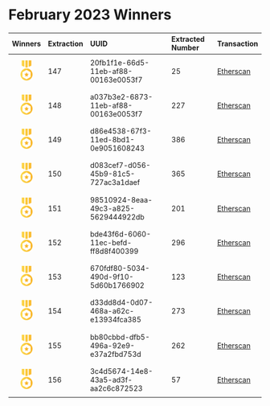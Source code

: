 # February 2023 Winners

|                                       Winners                                        | Extraction | UUID                                 | Extracted Number | Transaction                                                                                             |
| :----------------------------------------------------------------------------------: | :--------- | :----------------------------------- | :--------------- | :------------------------------------------------------------------------------------------------------ |
| <img src="../prize.svg" style="height: 40px; margin-top: 10px; margin-bottom: 10px"> | 147        | 20fb1f1e-66d5-11eb-af88-00163e0053f7 | 25               | [Etherscan](https://etherscan.io/tx/0x97f466a994006b7ddb4004f5a161ece9354d59c2a7814608a86b10888e8aafc6) |
| <img src="../prize.svg" style="height: 40px; margin-top: 10px; margin-bottom: 10px"> | 148        | a037b3e2-6873-11eb-af88-00163e0053f7 | 227              | [Etherscan](https://etherscan.io/tx/0xfd6e711b5ae5024de3fd49ea535410f4cb39a12d18f321cc35e77879d1509aed) |
| <img src="../prize.svg" style="height: 40px; margin-top: 10px; margin-bottom: 10px"> | 149        | d86e4538-67f3-11ed-8bd1-0e9051608243 | 386              | [Etherscan](https://etherscan.io/tx/0xa5cf131f693ba197b089f56688c6c3822fcb2df43e39a9e1ff5717cc323d1ef3) |
| <img src="../prize.svg" style="height: 40px; margin-top: 10px; margin-bottom: 10px"> | 150        | d083cef7-d056-45b9-81c5-727ac3a1daef | 365              | [Etherscan](https://etherscan.io/tx/0x127ff0cebd622b5007d20f1bacce14005e7cabafe97e1b91bad730c1b3474817) |
| <img src="../prize.svg" style="height: 40px; margin-top: 10px; margin-bottom: 10px"> | 151        | 98510924-8eaa-49c3-a825-5629444922db | 201              | [Etherscan](https://etherscan.io/tx/0x2c854b77546f07816b265c46ecca1768fb74ae6b896a21d897d365d19fcf073a) |
| <img src="../prize.svg" style="height: 40px; margin-top: 10px; margin-bottom: 10px"> | 152        | bde43f6d-6060-11ec-befd-ff8d8f400399 | 296              | [Etherscan](https://etherscan.io/tx/0xa7a40e79aeada57267e0f8f7ab33605cb32eeff88ff87241481f8ef951e9cdfc) |
| <img src="../prize.svg" style="height: 40px; margin-top: 10px; margin-bottom: 10px"> | 153        | 670fdf80-5034-490d-9f10-5d60b1766902 | 123              | [Etherscan](https://etherscan.io/tx/0x4f30ea6f9b11c35a39f660c287915e9b60ddd89b395ffbcdd1080c09ae5457ba) |
| <img src="../prize.svg" style="height: 40px; margin-top: 10px; margin-bottom: 10px"> | 154        | d33dd8d4-0d07-468a-a62c-e13934fca385 | 273              | [Etherscan](https://etherscan.io/tx/0x75898a1948364675c71a90e1a62efd9a0991f99c7fd4236114a1fa9c90c12d68) |
| <img src="../prize.svg" style="height: 40px; margin-top: 10px; margin-bottom: 10px"> | 155        | bb80cbbd-dfb5-496a-92e9-e37a2fbd753d | 262              | [Etherscan](https://etherscan.io/tx/0xc9dd7d7007a5a84502ce06f8f571188ec335b39a2767c0aac307f917e5757e8b) |
| <img src="../prize.svg" style="height: 40px; margin-top: 10px; margin-bottom: 10px"> | 156        | 3c4d5674-14e8-43a5-ad3f-aa2c6c872523 | 57               | [Etherscan](https://etherscan.io/tx/0xcab18714d214263d5c087bf57ba0cfda902be739f33cbe815e1ca9de9794b1ab) |



